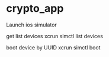 # crypto_app

Launch ios simulator

get list devices
xcrun simctl list devices

boot device by UUID
xcrun simctl boot <UUID>
